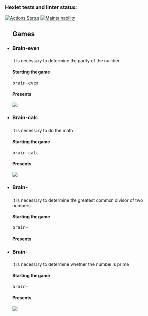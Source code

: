 ### Hexlet tests and linter status:
[![Actions Status](https://github.com/andomiele/frontend-project-44/actions/workflows/hexlet-check.yml/badge.svg)](https://github.com/andomiele/frontend-project-44/actions)
[![Maintainability](https://api.codeclimate.com/v1/badges/64d168d1ce744b9de36e/maintainability)](https://codeclimate.com/github/andomiele/frontend-project-44/maintainability)

<ul>
<h2>Games</h2>

<li><h3>Brain-even<h3></li>
<p>It is necessary to determine the parity of the number</p>
<h4>Starting the game</h4>
<pre>brain-even</pre>
<h4>Presents</h4>
<p><a href="https://asciinema.org/a/v0JwvM5hqRIY1o7bllGWAz4nG" target="_blank"><img src="https://asciinema.org/a/v0JwvM5hqRIY1o7bllGWAz4nG.svg" /></a></p>

<li><h3>Brain-calc<h3></li>
<p>It is necessary to do the math</p>
<h4>Starting the game</h4>
<pre>brain-calc</pre>
<h4>Presents</h4>
<p><a href="https://asciinema.org/a/E5ffvf1bcysKc8GIn26zcm528" target="_blank"><img src="https://asciinema.org/a/E5ffvf1bcysKc8GIn26zcm528.svg" /></a></p>

<li><h3>Brain-<h3></li>
<p>It is necessary to determine the greatest common divisor of two numbers</p>
<h4>Starting the game</h4>
<pre>brain-</pre>
<h4>Presents</h4>
<p></p>

<li><h3>Brain-<h3></li>
<p>It is necessary to determine whether the number is prime</p>
<h4>Starting the game</h4>
<pre>brain-</pre>
<h4>Presents</h4>
<p><a href="https://asciinema.org/a/544887" target="_blank"><img src="https://asciinema.org/a/544887.svg" /></a></p>
</ul>